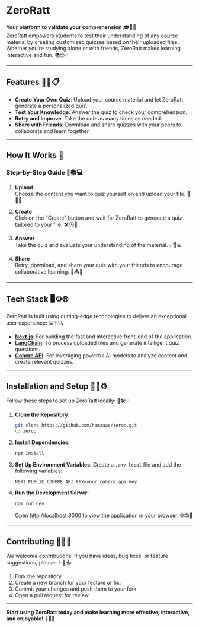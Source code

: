 # ZeroRatt

**Your platform to validate your comprehension** 🎓📘✨\
ZeroRatt empowers students to test their understanding of any course material by creating customized quizzes based on their uploaded files. Whether you’re studying alone or with friends, ZeroRatt makes learning interactive and fun. 📚🤓💡

---

## Features 🎯💡📋

- **Create Your Own Quiz**: Upload your course material and let ZeroRatt generate a personalized quiz.
- **Test Your Knowledge**: Answer the quiz to check your comprehension.
- **Retry and Improve**: Take the quiz as many times as needed.
- **Share with Friends**: Download and share quizzes with your peers to collaborate and learn together.

---

## How It Works 🧩

### Step-by-Step Guide 🚀📚💻

1. **Upload**\
   Choose the content you want to quiz yourself on and upload your file. 📂✨📄

2. **Create**\
   Click on the "Create" button and wait for ZeroRatt to generate a quiz tailored to your file. 🛠️🕒📝

3. **Answer**\
   Take the quiz and evaluate your understanding of the material. ✅💭📊

4. **Share**\
   Retry, download, and share your quiz with your friends to encourage collaborative learning. 🔁📥🤝

---

## Tech Stack 🖥️⚙️🌐

ZeroRatt is built using cutting-edge technologies to deliver an exceptional user experience: 💻✨🔍

- **[Next.js](https://nextjs.org/)**: For building the fast and interactive front-end of the application.
- **[LangChain](https://www.langchain.com/)**: To process uploaded files and generate intelligent quiz questions.
- **[Cohere API](https://cohere.ai/)**: For leveraging powerful AI models to analyze content and create relevant quizzes.

---

## Installation and Setup 🔧📂⚙️

Follow these steps to set up ZeroRatt locally: 🚀🛠️💡

1. **Clone the Repository**:

   ```bash
   git clone https://github.com/hamzaae/zeroo.git
   cd zeroo
   ```

2. **Install Dependencies**:

   ```bash
   npm install
   ```

3. **Set Up Environment Variables**:
   Create a `.env.local` file and add the following variables:

   ```env
   NEXT_PUBLIC_COHERE_API_KEY=your_cohere_api_key
   ```

4. **Run the Development Server**:

   ```bash
   npm run dev
   ```

   Open [http://localhost:3000](http://localhost:3000) to view the application in your browser. 🌐📺🔗

---

## Contributing 🤝💡🌟

We welcome contributions! If you have ideas, bug fixes, or feature suggestions, please: ✨🔧📥

1. Fork the repository.
2. Create a new branch for your feature or fix.
3. Commit your changes and push them to your fork.
4. Open a pull request for review.

---


**Start using ZeroRatt today and make learning more effective, interactive, and enjoyable!** 🎉📖🌟

